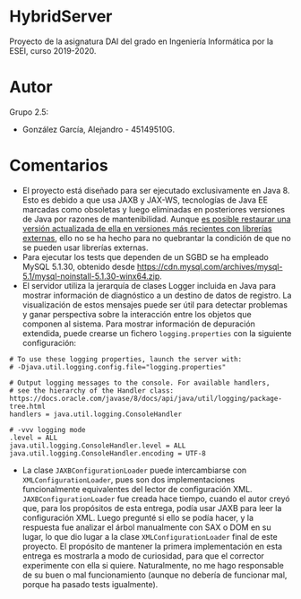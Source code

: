 # HybridServer
Proyecto de la asignatura DAI del grado en Ingeniería Informática por la ESEI, curso 2019-2020.
# Autor
Grupo 2.5:
*  González García, Alejandro - 45149510G.
# Comentarios
*  El proyecto está diseñado para ser ejecutado exclusivamente en Java 8. Esto es debido a que usa JAXB y JAX-WS, tecnologías de Java EE marcadas como obsoletas y luego eliminadas en posteriores versiones de Java por razones de mantenibilidad. Aunque [es posible restaurar una versión actualizada de ella en versiones más recientes con librerías externas](https://stackoverflow.com/questions/48204141/replacements-for-deprecated-jpms-modules-with-java-ee-apis), ello no se ha hecho para no quebrantar la condición de que no se pueden usar librerías externas.
*  Para ejecutar los tests que dependen de un SGBD se ha empleado MySQL 5.1.30, obtenido desde https://cdn.mysql.com/archives/mysql-5.1/mysql-noinstall-5.1.30-winx64.zip.
*  El servidor utiliza la jerarquía de clases Logger incluida en Java para mostrar información de diagnóstico a un destino de datos de registro. La visualización de estos mensajes puede ser útil para detectar problemas y ganar perspectiva sobre la interacción entre los objetos que componen al sistema. Para mostrar información de depuración extendida, puede crearse un fichero `logging.properties` con la siguiente configuración:
```
# To use these logging properties, launch the server with:
# -Djava.util.logging.config.file="logging.properties"

# Output logging messages to the console. For available handlers,
# see the hierarchy of the Handler class: https://docs.oracle.com/javase/8/docs/api/java/util/logging/package-tree.html
handlers = java.util.logging.ConsoleHandler

# -vvv logging mode
.level = ALL
java.util.logging.ConsoleHandler.level = ALL
java.util.logging.ConsoleHandler.encoding = UTF-8
```
* La clase `JAXBConfigurationLoader` puede intercambiarse con `XMLConfigurationLoader`, pues son dos implementaciones funcionalmente equivalentes del lector de configuración XML. `JAXBConfigurationLoader` fue creada hace tiempo, cuando el autor creyó que, para los propósitos de esta entrega, podía usar JAXB para leer la configuración XML. Luego pregunté si ello se podía hacer, y la respuesta fue analizar el árbol manualmente con SAX o DOM en su lugar, lo que dio lugar a la clase `XMLConfigurationLoader` final de este proyecto. El propósito de mantener la primera implementación en esta entrega es mostrarla a modo de curiosidad, para que el corrector experimente con ella si quiere. Naturalmente, no me hago responsable de su buen o mal funcionamiento (aunque no debería de funcionar mal, porque ha pasado tests igualmente).

